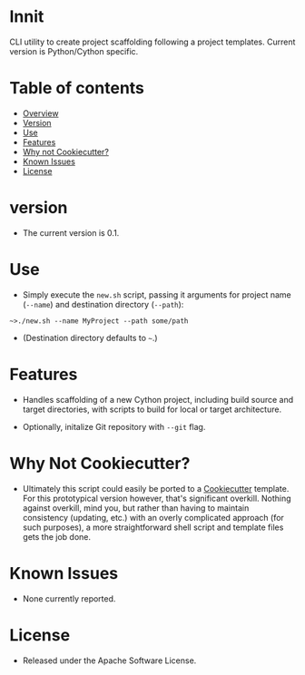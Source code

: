 # Innit

CLI utility to create project scaffolding following a project templates. Current version is Python/Cython specific.

# Table of contents

  * [Overview](#innit)
  * [Version](#version)
  * [Use](#use)
  * [Features](#features)
  * [Why not Cookiecutter?](#why-not-cookiecutter)
  * [Known Issues](#known-issues)   
  * [License](#license)  

# version

* The current version is 0.1.

# Use

* Simply execute the `new.sh` script, passing it arguments for project name (`--name`) and destination directory (`--path`):

`~>./new.sh --name MyProject --path some/path`

* (Destination directory defaults to `~`.)

# Features

* Handles scaffolding of a new Cython project, including build source and target directories, with scripts to build for local or target architecture.

* Optionally, initalize Git repository with `--git` flag.

# Why Not Cookiecutter?

* Ultimately this script could easily be ported to a [Cookiecutter]() template. For this prototypical version however, that's significant overkill. Nothing against overkill, mind you, but rather than having to maintain consistency (updating, etc.) with an overly complicated approach (for such purposes), a more straightforward shell script and template files gets the job done.

# Known Issues

* None currently reported.

# License

* Released under the Apache Software License.
